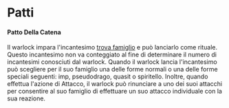 # Patti

#### Patto Della Catena

Il warlock impara l'incantesimo [trova famiglio](../../magie/lv1.md) e può lanciarlo come rituale. Questo incantesimo non va conteggiato al fine di determinare il numero di incantesimi conosciuti dal warlock. Quando il warlock lancia l'incantesimo può scegliere per il suo famiglio una delle forme normali o una delle forme speciali seguenti: imp, pseudodrago, quasit o spiritello. Inoltre, quando effettua l'azione di Attacco, il warlock può rinunciare a uno dei suoi attacchi per consentire al suo famiglio di effettuare un suo attacco individuale con la sua reazione.
